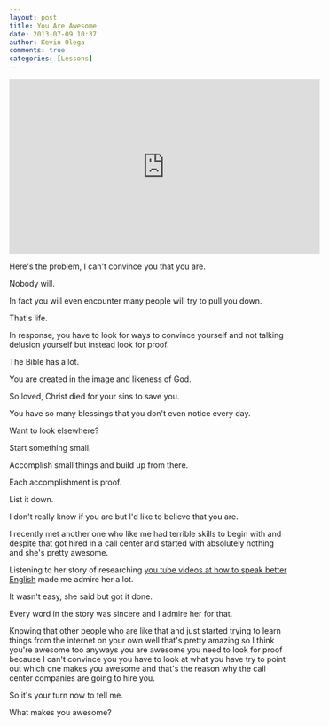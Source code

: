```yaml
---
layout: post
title: You Are Awesome
date: 2013-07-09 10:37
author: Kevin Olega
comments: true
categories: [Lessons]
---
```

<iframe width="560" height="315" src="https://www.youtube.com/embed/xNANYSvTJEw" frameborder="0" allow="accelerometer; autoplay; encrypted-media; gyroscope; picture-in-picture" allowfullscreen></iframe>

Here's the problem, I can't convince you that you are.

Nobody will. 

In fact you will even encounter many people will try to pull you down. 

That's life.

In response, you have to look for ways to convince yourself and not talking delusion yourself but instead look for proof.

The Bible has a lot. 

You are created in the image and likeness of God. 

So loved, Christ died for your sins to save you. 

You have so many blessings that you don't even notice every day.

Want to look elsewhere? 

Start something small. 

Accomplish small things and build up from there. 

Each accomplishment is proof. 

List it down.

I don't really know if you are but I'd like to believe that you are.

I recently met another one who like me had terrible skills to begin with and despite that got hired in a call center and started with absolutely nothing and she's pretty awesome. 

Listening to her story of researching [you tube videos at how to speak better English](https://callcentertrainingtips.com/youtube/) made me admire her a lot. 

It wasn't easy, she said but got it done. 

Every word in the story was sincere and I admire her for that.

Knowing that other people who are like that and just started trying to learn things from the internet on your own well that's pretty amazing so I think you're awesome too anyways you are awesome you need to look for proof because I can't convince you you have to look at what you have try to point out which one makes you awesome and that's the reason why the call center companies are going to hire you.

So it's your turn now to tell me. 

What makes you awesome?
